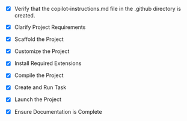 <!-- Use this file to provide workspace-specific custom instructions to Copilot. For more details, visit https://code.visualstudio.com/docs/copilot/copilot-customization#_use-a-githubcopilotinstructionsmd-file -->
- [x] Verify that the copilot-instructions.md file in the .github directory is created.

- [x] Clarify Project Requirements
	<!-- Express.js API for transcription and video generation with translated subtitles. Should support multipart upload (using multer), receive translatedSegments field (JSON), and generate subtitled video via FFmpeg. -->

- [x] Scaffold the Project
	<!-- Created project structure with Express, TypeScript, and required dependencies -->

- [x] Customize the Project
	<!-- Implemented controllers, services, and routes for video transcription and subtitle generation -->

- [x] Install Required Extensions
	<!-- No specific extensions required for Express project -->

- [x] Compile the Project
	<!-- Dependencies installed successfully -->

- [x] Create and Run Task
	<!-- Development server task created and running successfully -->

- [x] Launch the Project
	<!-- Express development server is running on port 3000 -->

- [x] Ensure Documentation is Complete
	<!-- README.md created with complete project information -->

